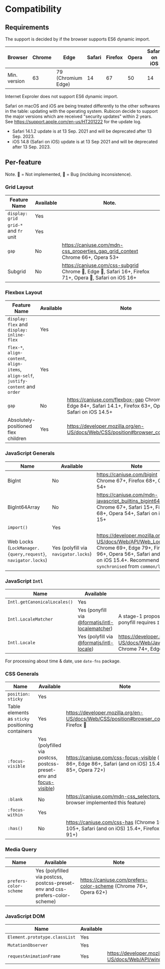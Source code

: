 # Compatibility

## Requirements

The support is decided by if the browser supports ES6 dynamic import.

| Browser      | Chrome | Edge               | Safari | Firefox | Opera | Safari on iOS |
|--------------|--------|--------------------|--------|---------|-------|---------------|
| Min. version | 63     | 79 (Chromium Edge) | 14     | 67      | 50    | 14            |

Internet Exproler does not support ES6 dynamic import.

Safari on macOS and iOS are being treated differently to the other softwares in the table: updating with the operating system. Rubicon decide to support the major versions which are received "security updates" within 2 years. See https://support.apple.com/en-us/HT201222 for the update log.

- Safari 14.1.2 update is at 13 Sep. 2021 and will be deprecated after 13 Sep. 2023.
- iOS 14.8 (Safari on iOS) update is at 13 Sep 2021 and will be deprecated after 13 Sep. 2023.

## Per-feature

Note. 🚫 = Not implemented, 🐛 = Bug (inclduing inconsistence).

### Grid Layout

| Feature Name           | Available | Note.                                                                                                    |
|------------------------|-----------|----------------------------------------------------------------------------------------------------------|
| `display: grid`        | Yes       |                                                                                                          |
| `grid-*` and `fr` unit | Yes       |                                                                                                          |
| `gap`                  | No        | https://caniuse.com/mdn-css_properties_gap_grid_context Chrome 66+, Opera 53+                            |
| Subgrid                | No        | https://caniuse.com/css-subgrid Chrome 🚫, Edge 🚫, Safari 16+, Firefox 71+, Opera 🚫, Safari on iOS 16+ |

### Flexbox Layout

| Feature Name                                                                          | Available | Note                                                                                                             |
|---------------------------------------------------------------------------------------|-----------|------------------------------------------------------------------------------------------------------------------|
| `display: flex` and `display: inline-flex`                                            | Yes       |                                                                                                                  |
| `flex-*`, `align-content`, `align-items`, `align-self`, `justify-content` and `order` | Yes       |                                                                                                                  |
| `gap`                                                                                 | No        | https://caniuse.com/flexbox-gap Chrome 84+, Edge 84+, Safari 14.1+, Firefox 63+, Opera 70+ , Safari on iOS 14.5+ |
| Absolutely-positioned flex children                                                   | Yes       | https://developer.mozilla.org/en-US/docs/Web/CSS/position#browser_compatibility                                  |

### JavaScript Generals

| Name                                                         | Available                            | Note                                                                                                                                                                                              |
|--------------------------------------------------------------|--------------------------------------|---------------------------------------------------------------------------------------------------------------------------------------------------------------------------------------------------|
| BigInt                                                       | No                                   | https://caniuse.com/bigint Chrome 67+, Firefox 68+, Opera 54+                                                                                                                                     |
| BigInt64Array                                                | No                                   | https://caniuse.com/mdn-javascript_builtins_bigint64array Chrome 67+, Safari 15+, Firefox 68+, Opera 54+, Safari on iOS 15+                                                                       |
| `import()`                                                   | Yes                                  |                                                                                                                                                                                                   |
| Web Locks (`LockManager.{query,request}`, `navigator.locks`) | Yes (polyfill via `navigator.locks`) | https://developer.mozilla.org/en-US/docs/Web/API/Web_Locks_API Chrome 69+, Edge 79+, Firefox 96+, Opera 56+, Safari and Safari on iOS 15.4+. Recommend to use `synchronised` from `common/locks`. |

### JavaScript `Intl`

| Name                         | Available                                                                                                | Note                                                                                                                                                            |
|------------------------------|----------------------------------------------------------------------------------------------------------|-----------------------------------------------------------------------------------------------------------------------------------------------------------------|
| `Intl.getCanonicalLocales()` | Yes                                                                                                      |                                                                                                                                                                 |
| `Intl.LocaleMatcher`         | Yes (ponyfill via [@formatjs/intl-localematcher](https://formatjs.io/docs/polyfills/intl-localematcher)) | A stage-1 proposal, https://github.com/tc39/proposal-intl-localematcher, The ponyfill requires `Intl.Locale` polyfill.                                          |
| `Intl.Locale`                | Yes (polyfill via [@formatjs/intl-locale](https://formatjs.io/docs/polyfills/intl-locale))               | https://developer.mozilla.org/en-US/docs/Web/JavaScript/Reference/Global_Objects/Intl/Locale#browser_compatibility Chrome 74+, Edge 79+, Firefox 75+, Opera 62+ |

For processing about time & date, use `date-fns` package.

### CSS Generals

| Name                                              | Available                                                                                                   | Note                                                                                                             |
|---------------------------------------------------|-------------------------------------------------------------------------------------------------------------|------------------------------------------------------------------------------------------------------------------|
| `position: sticky`                                | Yes                                                                                                         |                                                                                                                  |
| Table elements as `sticky` positioning containers | Yes                                                                                                         | https://developer.mozilla.org/en-US/docs/Web/CSS/position#browser_compatibility Firefox 🐛                       |
| `:focus-visible`                                  | Yes (polyfilled via postcss, postcss-preset-env and [focus-visible](https://github.com/WICG/focus-visible)) | https://caniuse.com/css-focus-visible ( Chrome 86+, Edge 86+, Safari (and on iOS) 15.4+, Firefox 85+, Opera 72+) |
| `:blank`                                          | No                                                                                                          | https://caniuse.com/mdn-css_selectors_blank (No browser implemented this feature)                                |
| `:focus-within`                                   | Yes                                                                                                         |                                                                                                                  |
| `:has()`                                          | No                                                                                                          | https://caniuse.com/css-has (Chrome 105+, Edge 105+, Safari (and on iOS) 15.4+, Firefox 🚫, Opera 91+)           |

### Media Query
| Name                   | Available                                                                     | Note                                                             |
|------------------------|-------------------------------------------------------------------------------|------------------------------------------------------------------|
| `prefers-color-scheme` | Yes (polyfilled via postcss, postcss-preset-env and css-prefers-color-scheme) | https://caniuse.com/prefers-color-scheme (Chrome 76+, Opera 62+) |

### JavaScript DOM

| Name                          | Available | Note                                                                                                |
|-------------------------------|-----------|-----------------------------------------------------------------------------------------------------|
| `Element.prototype.classList` | Yes       |                                                                                                     |
| `MutationObserver`            | Yes       |                                                                                                     |
| `requestAnimationFrame`       | Yes       | https://developer.mozilla.org/en-US/docs/Web/API/window/requestAnimationFrame#browser_compatibility |
